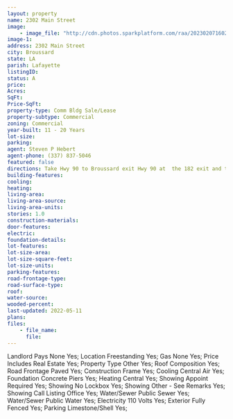 ```yaml
---
layout: property
name: 2302 Main Street
image:
    - image_file: "http://cdn.photos.sparkplatform.com/raa/20230207160256109012000000.jpg"
image-1:
address: 2302 Main Street
city: Broussard
state: LA
parish: Lafayette
listingID: 
status: A
price: 
Acres: 
SqFt: 
Price-SqFt: 
property-type: Comm Bldg Sale/Lease
property-subtype: Commercial
zoning: Commercial
year-built: 11 - 20 Years
lot-size: 
parking: 
agent: Steven P Hebert
agent-phone: (337) 837-5046
featured: false
directions: Take Hwy 90 to Broussard exit Hwy 90 at  the 182 exit and turn right.  The office will be on your left next to Mike's Marine & Billeaud Storage.
building-features: 
cooling: 
heating: 
living-area: 
living-area-source: 
living-area-units: 
stories: 1.0
construction-materials: 
door-features: 
electric: 
foundation-details: 
lot-features: 
lot-size-area: 
lot-size-square-feet: 
lot-size-units: 
parking-features: 
road-frontage-type: 
road-surface-type: 
roof: 
water-source: 
wooded-percent: 
last-updated: 2022-05-11
plans: 
files:
    - file_name:
      file:
---
```

Landlord Pays	None	Yes;
Location	Freestanding	Yes;
Gas	None	Yes;
Price Includes	Real Estate	Yes;
Property Type	Other	Yes;
Roof	Composition	Yes;
Road Frontage	Paved	Yes;
Construction	Frame	Yes;
Cooling	Central Air	Yes;
Foundation	Concrete Piers	Yes;
Heating	Central	Yes;
Showing	Appoint Required	Yes;
Showing	No Lockbox	Yes;
Showing	Other - See Remarks	Yes;
Showing	Call Listing Office	Yes;
Water/Sewer	Public Sewer	Yes;
Water/Sewer	Public Water	Yes;
Electricity	110 Volts	Yes;
Exterior	Fully Fenced	Yes;
Parking	Limestone/Shell	Yes;

